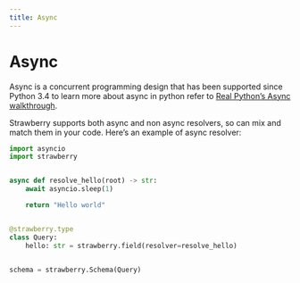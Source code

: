 ```yaml
---
title: Async
---
```


# Async

Async is a concurrent programming design that has been supported since Python
3.4 to learn more about async in python refer to
[Real Python’s Async walkthrough](https://realpython.com/async-io-python/).

Strawberry supports both async and non async resolvers, so can mix and match
them in your code. Here’s an example of async resolver:

```python
import asyncio
import strawberry


async def resolve_hello(root) -> str:
    await asyncio.sleep(1)

    return "Hello world"


@strawberry.type
class Query:
    hello: str = strawberry.field(resolver=resolve_hello)


schema = strawberry.Schema(Query)
```
